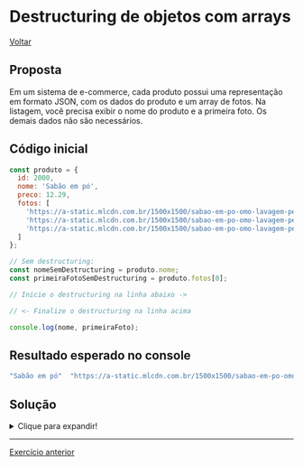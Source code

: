 # Destructuring de objetos com arrays

[Voltar](../../README.md)

## Proposta
Em um sistema de e-commerce, cada produto possui uma representação em formato JSON, com os dados do produto e um array de fotos. Na listagem, você precisa exibir o nome do produto e a primeira foto. Os demais dados não são necessários.

## Código inicial
```js
const produto = {
  id: 2000,
  nome: 'Sabão em pó',
  preco: 12.29,
  fotos: [
    'https://a-static.mlcdn.com.br/1500x1500/sabao-em-po-omo-lavagem-perfeita-concentrado-profissional-56kg/magazineluiza/224489500/f43bec8b2f13e0c5565b681d2d46432f.jpg',
    'https://a-static.mlcdn.com.br/1500x1500/sabao-em-po-omo-lavagem-perfeita-concentrado-profissional-56kg/magazineluiza/224489500/c2c737e796f33585c3e9da8e7af982a5.jpg',
    'https://a-static.mlcdn.com.br/1500x1500/sabao-em-po-omo-lavagem-perfeita-concentrado-profissional-56kg/magazineluiza/224489500/0673a9868ac3ac7a075c3b75bcaa62a4.jpg'
  ]
};

// Sem destructuring:
const nomeSemDestructuring = produto.nome;
const primeiraFotoSemDestructuring = produto.fotos[0];

// Inicie o destructuring na linha abaixo ->

// <- Finalize o destructuring na linha acima

console.log(nome, primeiraFoto);
```

## Resultado esperado no console
```js
"Sabão em pó"  "https://a-static.mlcdn.com.br/1500x1500/sabao-em-po-omo-lavagem-perfeita-concentrado-profissional-56kg/magazineluiza/224489500/f43bec8b2f13e0c5565b681d2d46432f.jpg"
```

## Solução

<details>
  <summary>Clique para expandir!</summary>

  ```js
  const produto = {
    id: 2000,
    nome: 'Sabão em pó',
    preco: 12.29,
    fotos: [
      'https://a-static.mlcdn.com.br/1500x1500/sabao-em-po-omo-lavagem-perfeita-concentrado-profissional-56kg/magazineluiza/224489500/f43bec8b2f13e0c5565b681d2d46432f.jpg',
      'https://a-static.mlcdn.com.br/1500x1500/sabao-em-po-omo-lavagem-perfeita-concentrado-profissional-56kg/magazineluiza/224489500/c2c737e796f33585c3e9da8e7af982a5.jpg',
      'https://a-static.mlcdn.com.br/1500x1500/sabao-em-po-omo-lavagem-perfeita-concentrado-profissional-56kg/magazineluiza/224489500/0673a9868ac3ac7a075c3b75bcaa62a4.jpg'
    ]
  };
  
  // Sem destructuring:
  const nomeSemDestructuring = produto.nome;
  const primeiraFotoSemDestructuring = produto.fotos[0];

  // Inicie o destructuring na linha abaixo ->
  const {
    nome,
    fotos: [primeiraFoto]
  } = produto;
  // <- Finalize o destructuring na linha acima

  console.log(nome, primeiraFoto);
  ```
</details>

---

[Exercício anterior](../01-arrays-com-objetos/README.md)